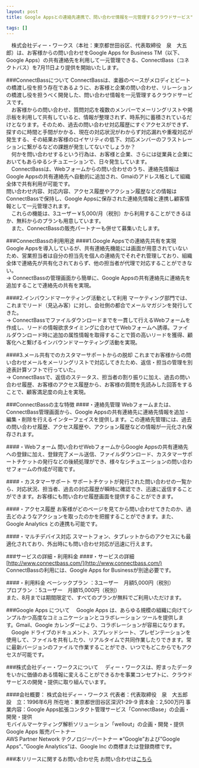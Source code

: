 ```yaml
---
layout: post
title: Google Appsとの連絡先連携で、問い合わせ情報を一元管理するクラウドサービス"ConnectBass"を提供開始

tags: []
---
```


　株式会社ディー・ワークス（本社：東京都世田谷区、代表取締役　泉　大五郎）は、お客様からの問い合わせをGoogle Apps for Business TM（以下、Google Apps）の共有連絡先を利用して一元管理できる、ConnectBass（コネクトバス）を7月11日より提供を開始いたします。


###ConnectBassについて
ConnectBassは、楽器のベースがメロディとビートの橋渡し役を担う存在であるように、お客様と企業の問い合わせ、リレーションの橋渡し役を担うべく開発した、問い合わせ情報を一元管理するクラウドサービスです。  
　お客様からの問い合わせ、質問対応を複数のメンバーでメーリングリストや掲示板を利用して共有していると、情報が整理されず、時系列に蓄積されているだけとなります。そのため、過去の問い合わせ対応履歴にすぐアクセスができず、探すのに時間と手間がかかる、現在の対応状況がわからず対応漏れや重複対応が発生する、その結果お客様のロイヤリティの低下、対応メンバーのフラストレーションに繋がるなどの課題が発生してないでしょうか？  
　何かを問い合わせするという行為は、お客様と企業、さらには従業員と企業においてもあらゆるシチュエーションで、日々発生しています。  
　ConnectBassは、Webフォームからの問い合わせのうち、連絡先情報はGoogle Appsの共有連絡先へ自動的に追加され、Gmaiのアドレス帳として組織全体で共有利用が可能です。  
問い合わせ内容、対応内容、アクセス履歴やアクション履歴などの情報はConnectBassで保持し、Google Appsに保存された連絡先情報と連携し顧客情報として一元管理されます。  
　これらの機能は、3ユーザー￥5,000/月（税別）から利用することができるほか、無料からのプランも用意しています。  
　また、ConnectBassの販売パートナーも併せて募集いたします。
 
###ConnectBassの利用用途
####1.Google Appsでの連絡先共有を実現
Google Appsを導入しているが、共有連絡先機能には画面が用意されていないため、営業担当者は自分の担当先を個人の連絡先でそれぞれ管理しており、組織全体で連絡先が共有化されておらず、他の担当者が代理で対応することができない。  
→ ConnectBassの管理画面から簡単に、Google Appsの共有連絡先に連絡先を追加することで連絡先の共有を実現。

####2.インバウンドマーケティング活動として利用
マーケティング部門では、これまでリード（見込み客）に対し、会社側の都合でメールマガジンを発行してきた。  
→ ConnectBassでファイルダウンロードまでを一貫して行えるWebフォームを作成し、リードの情報欲求タイミングに合わせてWebフォームへ誘導。ファイルダウンロード時に追加の属性情報を取得することで質の高いリードを獲得、顧客化へと繋げるインバウンドマーケティング活動を実現。

####3.メール共有でのカスタマーサポートからの脱却
これまでお客様からの問い合わせメールをメーリングリストで対応してきたため、返信・担当の管理を別途表計算ソフトで行っていた。  
→ ConnectBassで、返信のステータス、担当者の割り振りに加え、過去の問い合わせ履歴、お客様のアクセス履歴から、お客様の質問を先読みした回答をすることで、顧客満足度の向上を実現。


###ConnectBassの主な特徴
####・連絡先管理
Webフォームまたは、ConnectBass管理画面から、Google Appsの共有連絡先に連絡先情報を追加・編集・削除を行えるインターフェイスを提供します。この連絡先管理には、過去の問い合わせ履歴、アクセス履歴や、アクション履歴などの情報が一元化され保存されます。

####・Webフォーム
問い合わせWebフォームからGoogle Appsの共有連絡先への登録に加え、登録完了メール送信、ファイルダウンロード、カスタマーサポートチケットの発行などの後続処理ができ、様々なシチュエーションの問い合わせフォームの作成が可能です。  

####・カスタマーサポート 
サポートチケットが発行された問い合わせの一覧から、対応状況、担当者、過去の対応履歴が瞬時に確認でき、迅速に返信することができます。お客様にも問い合わせ履歴画面を提供することができます。

####・アクセス履歴
お客様がどのページを見てから問い合わせてきたのか、過去どのようなアクションを取ったのかを把握することができます。また、Google Analytics との連携も可能です。

####・マルチデバイス対応
スマートフォン、タブレットからのアクセスにも最適化されており、外出時にも問い合わせ対応が迅速に行えます。
 

###サービスの詳細・利用料金
####・サービスの詳細
[http://www.connectbass.com/](http://www.connectbass.com/)  
ConnectBassの利用には、Google Apps for Businessが別途必要です。

####・利用料金
ベーシックプラン	：3ユーザー　月額5,000円（税別）  
プロプラン		：5ユーザー　月額15,000円（税別）  
また、8月までは期間限定で、すべてのプランが無料でご利用いただけます。


###Google Apps について
　Google Apps は、あらゆる規模の組織に向けてシンプルかつ高度なコミュニケーションとコラボレーション ツールを提供します。Gmail、Google カレンダーにより、コラボレーションが容易になります。  
　Google ドライブのドキュメント、スプレッドシート、プレゼンテーションを使用して、ファイルを共有したり、リアルタイムで共同作業したりできます。常に最新バージョンのファイルで作業することができ、いつでもどこからでもアクセスが可能です。
 

###株式会社ディー・ワークスについて
　ディー・ワークスは、貯まったデータをいかに価値のある情報に変えることができるかを事業コンセプトに、クラウドサービスの開発・提供に取り組んでいます。

####会社概要：
株式会社ディー・ワークス
代表者：代表取締役　泉　大五郎
設　立：1996年6月
所在地：東京都世田谷区深沢1-29-9
資本金：2,500万円
事業内容：Google Apps拡張コンタクト管理サービス「ConnectBase」の企画・開発・提供  
モバイルマーケティング解析ソリューション「wellout」の企画・開発・提供  
Google Apps 販売パートナー  
AWS Partner Network テクノロジーパートナー
※“Google”および”Google Apps”、”Google Analytics”は、Google Inc の商標または登録商標です。

###本リリースに関するお問い合わせ先
お問い合わせは[こちら](https://www.connectbass.com/ja/contact.html?utm_source=release&utm_medium=referral&utm_campaign=dwwww)
